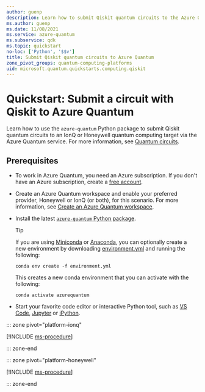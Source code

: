 ```yaml
---
author: guenp
description: Learn how to submit Qiskit quantum circuits to the Azure Quantum service.
ms.author: guenp
ms.date: 11/08/2021
ms.service: azure-quantum
ms.subservice: qdk
ms.topic: quickstart
no-loc: ['Python', '$$v']
title: Submit Qiskit quantum circuits to Azure Quantum
zone_pivot_groups: quantum-computing-platforms
uid: microsoft.quantum.quickstarts.computing.qiskit
--- 
```


# Quickstart: Submit a circuit with Qiskit to Azure Quantum

Learn how to use the `azure-quantum` Python package to submit Qiskit quantum circuits to an IonQ or Honeywell quantum computing target via the Azure Quantum service. For more information, see [Quantum circuits](xref:microsoft.quantum.concepts.circuits).

## Prerequisites

- To work in Azure Quantum, you need an Azure subscription. If you don't have an Azure subscription, create a [free account](https://azure.microsoft.com/free/).
- Create an Azure Quantum workspace and enable your preferred provider, Honeywell or IonQ (or both), for this scenario. For more information, see [Create an Azure Quantum workspace](xref:microsoft.quantum.how-to.workspace).
- Install the latest [`azure-quantum` Python package](xref:microsoft.quantum.install-qdk.overview.python-only).

    > [!TIP]
    > If you are using [Miniconda](https://docs.conda.io/en/latest/miniconda.html) or [Anaconda](https://www.anaconda.com/products/individual#Downloads), you can optionally create a new environment by downloading [environment.yml](https://github.com/microsoft/qdk-python/blob/main/azure-quantum/environment.yml) and running the following:
    >
    >```shell
    >conda env create -f environment.yml
    >```
    >
    > This creates a new conda environment that you can activate with the following:
    >
    >```shell
    >conda activate azurequantum

- Start your favorite code editor or interactive Python tool, such as [VS Code](https://code.visualstudio.com/docs/python/jupyter-support-py), [Jupyter](https://jupyter.readthedocs.io/en/latest/content-quickstart.html) or [iPython](https://ipython.readthedocs.io/en/stable/interactive/tutorial.html).

::: zone pivot="platform-ionq"

[!INCLUDE [ms-procedure](includes/quickstart-qiskit-include-ionq.md)]

::: zone-end

::: zone pivot="platform-honeywell"

[!INCLUDE [ms-procedure](includes/quickstart-qiskit-include-honeywell.md)]

::: zone-end


